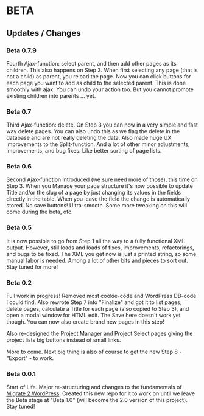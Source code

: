 BETA
================

Updates / Changes
----------------

### Beta 0.7.9

Fourth Ajax-function: select parent, and then add other pages as its children. This also happens on Step 3. When first selecting any page (that is not a child) as parent, you reload the page. Now you can click buttons for each page you want to add as child to the selected parent. This is done smoothly with ajax. You can undo your action too. But you cannot promote existing children into parents ... yet.

### Beta 0.7

Third Ajax-function: delete. On Step 3 you can now in a very simple and fast way delete pages. You can also undo this as we flag the delete in the database and are not really deleting the data. Also made huge UX improvements to the Split-function. And a lot of other minor adjustments, improvements, and bug fixes. Like better sorting of page lists.

### Beta 0.6

Second Ajax-function introduced (we sure need more of those), this time on Step 3. When you Manage your page structure it's now possible to update Title and/or the slug of a page by just changing its values in the fields directly in the table. When you leave the field the change is automatically stored. No save buttons! Ultra-smooth. Some more tweaking on this will come during the beta, ofc.

### Beta 0.5

It is now possible to go from Step 1 all the way to a fully functional XML output. However, still loads and loads of fixes, improvements, refactorings, and bugs to be fixed. The XML you get now is just a printed string, so some manual labor is needed. Among a lot of other bits and pieces to sort out. Stay tuned for more!

### Beta 0.2

Full work in progress! Removed most cookie-code and WordPress DB-code I could find. Also rewrote Step 7 into "Finalize" and got it to list pages, delete pages, calculate a Title for each page (also copied to Step 3), and open a modal window for HTML edit. The Save here doesn't work yet though. You can now also create brand new pages in this step!

Also re-designed the Project Manager and Project Select pages giving the project lists big buttons instead of small links.

More to come. Next big thing is also of course to get the new Step 8 - "Export" - to work.

### Beta 0.0.1

Start of Life. Major re-structuring and changes to the fundamentals of [Migrate 2 WordPress](https://github.com/Bellfalasch/Migrate-2-WP). Created this new repo for it to work on until we leave the Beta stage at "Beta 1.0" (will become the 2.0 version of this project). Stay tuned!
